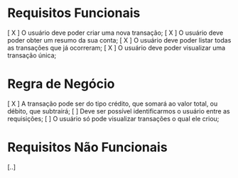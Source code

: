 # Requisitos Funcionais

[ X ] O usuário deve poder criar uma nova transação;
[ X ] O usuário deve poder obter um resumo da sua conta;
[ X ] O usuário deve poder listar todas as transações que já ocorreram;
[ X ] O usuário deve poder visualizar uma transação única;

# Regra de Negócio

[ X ] A transação pode ser do tipo crédito, que somará ao valor total, ou débito, que subtrairá;
[ ] Deve ser possível identificarmos o usuário entre as requisições;
[ ] O usuário só pode visualizar transações o qual ele criou;

# Requisitos Não Funcionais

[..]